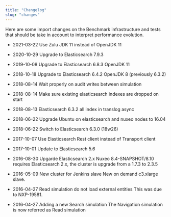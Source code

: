 ```yaml
---
title: "Changelog"
slug: "changes"
---
```


Here are some import changes on the Benchmark infrastructure and tests that
should be take in account to interpret performance evolution.

- 2021-03-22 Use Zulu JDK 11 instead of OpenJDK 11


- 2020-10-29 Upgrade to Elasticsearch 7.9.3


- 2019-10-08 Upgrade to Elasticsearch 6.8.3 OpenJDK 11


- 2018-10-18 Upgrade to Elasticsearch 6.4.2 OpenJDK 8 (previously 6.3.2)


- 2018-08-14 Wait properly on audit writes between simulation


- 2018-08-14 Make sure existing elasticsearch indexes are dropped on start


- 2018-08-13 Elasticsearch 6.3.2 all index in translog async


- 2018-06-22 Upgrade Ubuntu on elasticsearch and nuxeo nodes to 16.04


- 2018-06-22 Switch to Elasticsearch 6.3.0 (18w26)


- 2017-10-07 Use Elasticsearch Rest client instead of Transport client


- 2017-10-01 Update to Elasticsearch 5.6


- 2016-08-30 Upgarde Elasticsearch 2.x
  Nuxeo 8.4-SNAPSHOT/8.10 requires Elasticsearch 2.x, the cluster is upgrade from a 1.7.3 to 2.3.5


- 2016-05-09 New cluster for Jenkins slave
  New on demand c3.xlarge slave.


- 2016-04-27 Read simulation do not load external entities
  This was due to NXP-19581.


- 2016-04-27 Adding a new Search simulation
  The Navigation simulation is now referred as Read simulation


